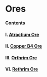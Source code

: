 # Ores

**Contents**

#### I. [Atractium Ore](https://github.com/AlphaMC0/Lone-Martian/blob/main/Game%20Items/Ores/Atractium%20Ore.md)

#### II. [Copper B4 Ore](https://github.com/AlphaMC0/Lone-Martian/blob/main/Game%20Items/Ores/Copper%20B4%20Ore.md)

#### III. [Orthrim Ore](https://github.com/AlphaMC0/Lone-Martian/blob/main/Game%20Items/Ores/Orthrim%20Ore.md)

#### VI. [Rethrim Ore](https://github.com/AlphaMC0/Lone-Martian/blob/main/Game%20Items/Ores/Rethrim%20Ore.md)
